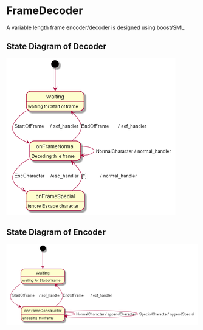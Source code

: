 # FrameDecoder

A variable length frame encoder/decoder is designed using boost/SML.   


## State Diagram of Decoder
![StateDiagram](decoder.png)

## State Diagram of Encoder
![StateDiagram](encoder.png)


